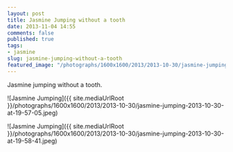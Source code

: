 ```yaml
---
layout: post
title: Jasmine Jumping without a tooth
date: 2013-11-04 14:55
comments: false
published: true
tags:
- jasmine
slug: jasmine-jumping-without-a-tooth
featured_image: "/photographs/1600x1600/2013/2013-10-30/jasmine-jumping-2013-10-30-at-19-57-05.jpeg"
---
```

Jasmine jumping without a tooth.

![Jasmine Jumping]({{ site.mediaUrlRoot }}/photographs/1600x1600/2013/2013-10-30/jasmine-jumping-2013-10-30-at-19-57-05.jpeg)

![Jasmine Jumping]({{ site.mediaUrlRoot }}/photographs/1600x1600/2013/2013-10-30/jasmine-jumping-2013-10-30-at-19-58-41.jpeg)
